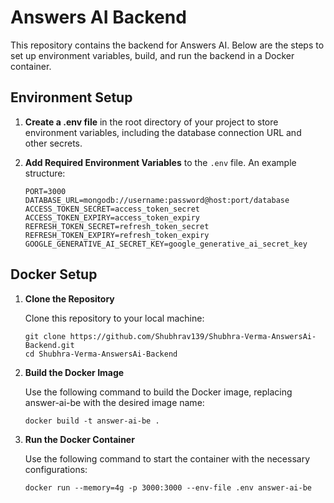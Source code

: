 # Answers AI Backend
This repository contains the backend for Answers AI. Below are the steps to set up environment variables, build, and run the backend in a Docker container.

## **Environment Setup**

1. **Create a .env file** in the root directory of your project to store environment variables, including the database connection URL and other secrets.

2. **Add Required Environment Variables** to the `.env` file. An example structure:
   
   ```
   PORT=3000
   DATABASE_URL=mongodb://username:password@host:port/database
   ACCESS_TOKEN_SECRET=access_token_secret
   ACCESS_TOKEN_EXPIRY=access_token_expiry
   REFRESH_TOKEN_SECRET=refresh_token_secret
   REFRESH_TOKEN_EXPIRY=refresh_token_expiry
   GOOGLE_GENERATIVE_AI_SECRET_KEY=google_generative_ai_secret_key
   ```
## **Docker Setup**

1. **Clone the Repository**

   Clone this repository to your local machine:
    ```
    git clone https://github.com/Shubhrav139/Shubhra-Verma-AnswersAi-Backend.git
    cd Shubhra-Verma-AnswersAi-Backend
    ```
    
2. **Build the Docker Image**
  
    Use the following command to build the Docker image, replacing answer-ai-be with the desired image name:
    ```
    docker build -t answer-ai-be .
    ```
    
3. **Run the Docker Container**

    Use the following command to start the container with the necessary configurations:
    ```
    docker run --memory=4g -p 3000:3000 --env-file .env answer-ai-be
    ```
